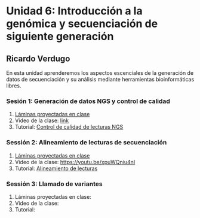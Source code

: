 # Unidad 6: Introducción a la genómica y secuenciación de siguiente generación #
## Ricardo Verdugo ##

En esta unidad aprenderemos los aspectos escenciales de la generación de datos de secuenciación y su análisis mediante herramientas bioinformáticas libres.

### Sesión 1: Generación de datos NGS y control de calidad ###

1. [Láminas proyectadas en clase](Sesion1_Generacion_Analisis_de_datosNGS_RAV_2019.pdf)
2. Video de la clase: [link](https://youtu.be/C0lPYZNAljQ)
3. Tutorial: [Control de calidad de lecturas NGS](Tutorial_Control_de_calidad_de_lecturas_NGS.md)

### Sessión 2: Alineamiento de lecturas de secuenciación ###
1. [Láminas proyectadas en clase](Sesion2_Alineamineto_de_datos_NGS_RAV_2021.pdf)
2. Video de la clase:  https://youtu.be/xpuWQniu4nI
3. Tutorial: [Alineamiento de lecturas](Tutorial_filtro_alineamiento_lecturas_chilegenomicolab.md)

### Sessión 3: Llamado de variantes ###
1. Láminas proyectadas en clase:
2. Video de la clase:
3. Tutorial: 
